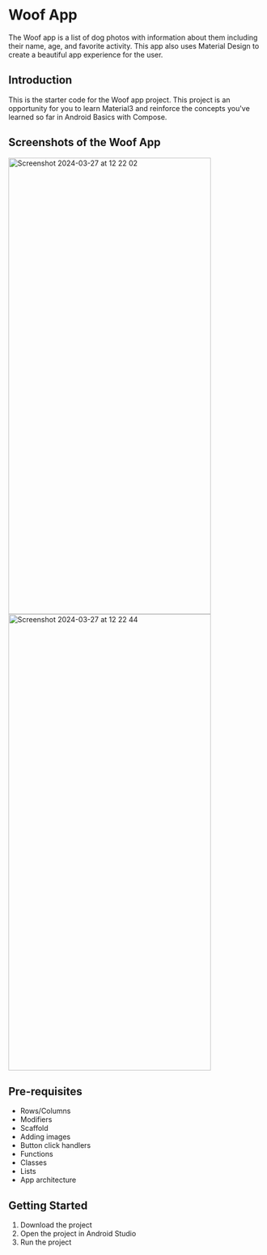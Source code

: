Woof App
==================================

The Woof app is a list of dog photos with information about them including their name, age, and favorite activity. This app also uses Material Design to create a beautiful app experience for the user.

Introduction
------------

This is the starter code for the Woof app project. This project is an opportunity for you to learn Material3 and reinforce the concepts you've learned so far in Android Basics with Compose.

Screenshots of the Woof App
--------------
<img width="400" height="900" alt="Screenshot 2024-03-27 at 12 22 02" src="https://github.com/Hitendra27/Woof/assets/73651340/463b67f8-d688-44e0-b5f8-a183a9aa82ac">
<img width="400" height="900" alt="Screenshot 2024-03-27 at 12 22 44" src="https://github.com/Hitendra27/Woof/assets/73651340/0a86cb9f-d8be-4602-b8d6-e3681979464e">


Pre-requisites
--------------

- Rows/Columns
- Modifiers
- Scaffold
- Adding images
- Button click handlers
- Functions
- Classes
- Lists
- App architecture

Getting Started
---------------

1. Download the project
2. Open the project in Android Studio
3. Run the project
